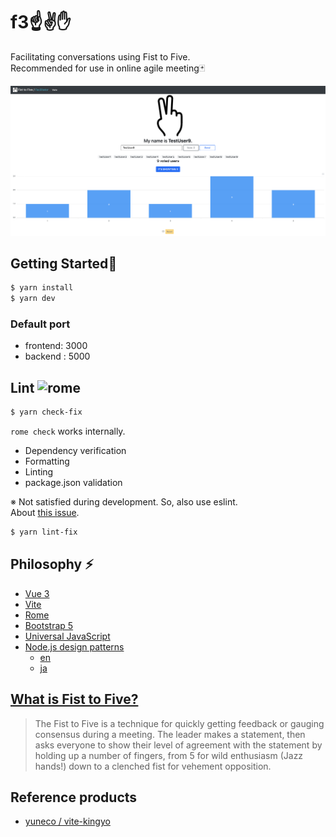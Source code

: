 # f3:point_up::v::raised_hand:
Facilitating conversations using Fist to Five.  
Recommended for use in online agile meeting:black_joker:

![Screenshot](./screenshot.png)

## Getting Started:rocket:

```zsh
$ yarn install
$ yarn dev
```
### Default port
- frontend: 3000
- backend : 5000

## Lint <img src="https://avatars0.githubusercontent.com/u/44216277?s=88&v=4" alt="rome" width=25 />

```zsh
$ yarn check-fix
```
`rome check` works internally.
- Dependency verification
- Formatting
- Linting
- package.json validation

※ Not satisfied during development. So, also use eslint.  
About [this issue](https://github.com/romefrontend/rome/issues/1177).
```zsh
$ yarn lint-fix
```

## Philosophy ⚡
- [Vue 3](https://github.com/vuejs/vue-next)
- [Vite](https://github.com/vitejs/vite)
- [Rome](https://romefrontend.dev/)
- [Bootstrap 5](https://v5.getbootstrap.jp/)
- [Universal JavaScript](https://cdb.reacttraining.com/universal-javascript-4761051b7ae9#.d39eaqcjp)
- [Node.js design patterns](https://github.com/PacktPublishing/Node.js_Design_Patterns_Second_Edition_Code)
  - [en](https://www.amazon.co.jp/Node-Js-Design-Patterns-Mario-Casciaro/dp/1785885588)
  - [ja](https://www.oreilly.co.jp/books/9784873118734/)

## [What is Fist to Five?](https://www.lucidmeetings.com/glossary/fist-five)
> The Fist to Five is a technique for quickly getting feedback or gauging consensus during a meeting. The leader makes a statement, then asks everyone to show their level of agreement with the statement by holding up a number of fingers, from 5 for wild enthusiasm (Jazz hands!) down to a clenched fist for vehement opposition.

## Reference products
- [yuneco / vite-kingyo](https://github.com/yuneco/vite-kingyo)
